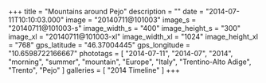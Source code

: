+++
title = "Mountains around Pejo"
description = ""
date = "2014-07-11T10:10:03.000"
image = "20140711@101003"
image_s = "20140711@101003-s"
image_width_s = "400"
image_height_s = "300"
image_xl = "20140711@101003-xl"
image_width_xl = "1024"
image_height_xl = "768"
gps_latitude = "46.37004445"
gps_longitude = "10.6598722166667"
phototags = [ "2014-07-11", "2014-07", "2014", "morning", "summer", "mountain", "Europe", "Italy", "Trentino-Alto Adige", "Trento", "Pejo" ]
galleries = [ "2014 Timeline" ]
+++
